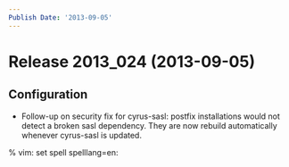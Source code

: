 ```yaml
---
Publish Date: '2013-09-05'
---
```


# Release 2013_024 (2013-09-05)

## Configuration

- Follow-up on security fix for cyrus-sasl: postfix
  installations would not detect a broken sasl dependency. They are now rebuild automatically whenever cyrus-sasl is updated.

% vim: set spell spelllang=en:
